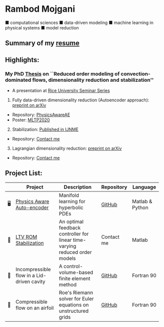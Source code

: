 # Rambod Mojgani
■ computational sciences ■ data-driven modeling ■ machine learning in physical systems ■ model reduction

## Summary of my [resume](https://www.rmojgani.com)

## Highlights:
### My PhD [Thesis](http://hdl.handle.net/2142/108494) on ``Reduced order modeling of convection-dominated flows, dimensionality reduction and stabilization''
- A presentation at [Rice University Seminar Series](https://www.youtube.com/watch?v=9a73WhflSWM&t=726s)


1. Fully data-driven dimensionality reduction (Autoencoder approach): [preprint on arXiv](https://arxiv.org/abs/2006.15655)

  - Repository: [PhysicsAwareAE](https://github.com/rmojgani/PhysicsAwareAE)
  - Poster: [MLTP2020](http://doi.org/10.13140/RG.2.2.21734.98886) 

2. Stabilization: [Published in IJNME](https://onlinelibrary.wiley.com/doi/abs/10.1002/nme.6489)

  - Repository: [Contact me](mojgani2@illinois.edu)
  
3. Lagrangian dimensionality reduction: [preprint on arXiv](https://arxiv.org/abs/1701.04343)

  - Repository: [Contact me](mojgani2@illinois.edu)

## Project List:
|  | Project | Description | Repository |Language |
| --- | ------ | ----------- |---------- |---------- |
| 🖥️ | [Physics Aware Auto-encoder](https://arxiv.org/abs/2006.15655) | Manifold learning for hyperbolic PDEs| [GitHub](https://github.com/rmojgani/PhysicsAwareAE) | Matlab & Python |
| 🦾 | [LTV ROM Stabilization](https://doi.org/10.1002/nme.6489) | An optimal feedback controller for linear time-varying reduced order models | Contact me |Matlab|
| 🌊 | Incompressible flow in a Lid-driven cavity | A control-volume-based finite element method| [GitHub](https://github.com/rmojgani/CFD_AUT) | Fortran 90 |
| 🌊 | Compressible flow on an airfoil | Roe's Riemann solver for Euler equations on unstructured grids | [GitHub](https://github.com/rmojgani/CFD_AUT) | Fortran 90 |

<!--
**rmojgani/rmojgani** is a ✨ _special_ ✨ repository because its `README.md` (this file) appears on your GitHub profile.

Here are some ideas to get you started:

- 🔭 I’m currently working on ...
- 🌱 I’m currently learning ...
- 👯 I’m looking to collaborate on ...
- 🤔 I’m looking for help with ...
- 💬 Ask me about ...
- 📫 How to reach me: ...
- 😄 Pronouns: ...
- ⚡ Fun fact: ...
-->
